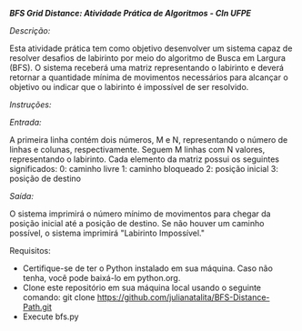 ***BFS Grid Distance: Atividade Prática de Algoritmos - CIn UFPE***

*Descrição:*

Esta atividade prática tem como objetivo desenvolver um sistema capaz de resolver desafios de labirinto por meio do algoritmo de Busca em Largura (BFS). O sistema receberá uma matriz representando o labirinto e deverá retornar a quantidade mínima de movimentos necessários para alcançar o objetivo ou indicar que o labirinto é impossível de ser resolvido.

*Instruções:*

*Entrada:*

A primeira linha contém dois números, M e N, representando o número de linhas e colunas, respectivamente.
Seguem M linhas com N valores, representando o labirinto. Cada elemento da matriz possui os seguintes significados:
0: caminho livre
1: caminho bloqueado
2: posição inicial
3: posição de destino

*Saída:*

O sistema imprimirá o número mínimo de movimentos para chegar da posição inicial até a posição de destino.
Se não houver um caminho possível, o sistema imprimirá "Labirinto Impossível."

Requisitos:

- Certifique-se de ter o Python instalado em sua máquina. Caso não tenha, você pode baixá-lo em python.org.
- Clone este repositório em sua máquina local usando o seguinte comando: git clone https://github.com/julianatalita/BFS-Distance-Path.git
- Execute bfs.py
